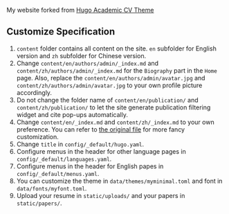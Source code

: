 My website forked from [Hugo Academic CV Theme](https://github.com/HugoBlox/theme-academic-cv)

## Customize Specification

1. `content` folder contains all content on the site. `en` subfolder for English version and `zh` subfolder for Chinese version.
2. Change `content/en/authors/admin/_index.md` and `content/zh/authors/admin/_index.md` for the `Biography` part in the `Home` page. Also, replace the `content/en/authors/admin/avatar.jpg` and `content/zh/authors/admin/avatar.jpg` to your own profile picture accordingly.
3. Do not change the folder name of `content/en/publication/` and `content/zh/publication/` to let the site generate publication filtering widget and cite pop-ups automatically.
4. Change `content/en/_index.md` and `content/zh/_index.md` to your own preference. You can refer to [the original file](https://raw.githubusercontent.com/HugoBlox/theme-academic-cv/main/content/_index.md) for more fancy customization.
5. Change `title` in `config/_default/hugo.yaml`.
6. Configure menus in the header for other language pages in `config/_default/languages.yaml`.
7. Configure menus in the header for English papes in `config/_default/menus.yaml`.
8. You can customize the theme in `data/themes/myminimal.toml` and font in `data/fonts/myfont.toml`.
9. Upload your resume in `static/uploads/` and your papers in `static/papers/`.